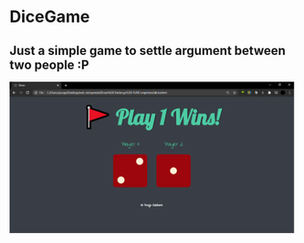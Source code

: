 # DiceGame

## Just a simple game to settle argument between two people :P

<img src="images/Sample_Image.png" width="500">
